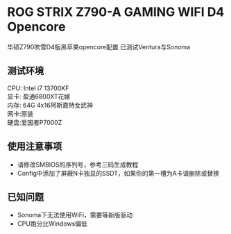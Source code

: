 # ROG STRIX Z790-A GAMING WIFI D4 Opencore
 华硕Z790吹雪D4版黑苹果opencore配置
 已测试Ventura与Sonoma
## 测试环境
CPU: Intel i7 13700KF  
显卡: 盈通6800XT花嫁  
内存: 64G 4x16阿斯嘉特女武神  
网卡:原装  
硬盘:爱国者P7000Z 
## 使用注意事项
* 请修改SMBIOS的序列号，参考三码生成教程
* Config中添加了屏蔽N卡独显的SSDT，如果你的第一槽为A卡请删除或替换
## 已知问题
* Sonoma下无法使用WiFi，需要等新版驱动
* CPU跑分比Windows偏低